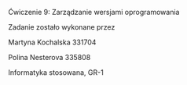 Ćwiczenie 9: Zarządzanie wersjami oprogramowania

Zadanie zostało wykonane przez 

Martyna Kochalska 
331704

Polina Nesterova 
335808

Informatyka stosowana, GR-1 
